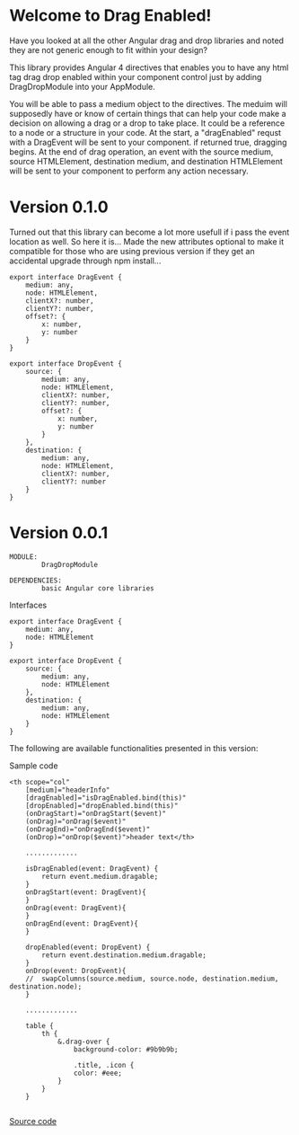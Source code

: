 

# Welcome to Drag Enabled!

Have you looked at all the other Angular drag and drop libraries and noted they are not generic enough to fit within your design?

This library provides Angular 4 directives that enables you to have any html tag drag drop enabled within your component control just by adding DragDropModule into your AppModule.

You will be able to pass a medium object to the directives. The meduim will supposedly have or know of certain things that can help your code make a decision on allowing a drag or a drop to take place. It could be a reference to a node or a structure in your code. At the start, a "dragEnabled" requst with a DragEvent will be sent to your component. if returned true, dragging begins. At the end of drag operation, an event with the source medium, source HTMLElement, destination medium, and destination HTMLElement will be sent to your component to perform any action necessary.

# Version 0.1.0
Turned out that this library can become a lot more usefull if i pass the event location as well. So here it is... Made the new attributes optional to make it compatible for those who are using previous version if they get an accidental upgrade through npm install...
```
export interface DragEvent {
    medium: any,
    node: HTMLElement,
    clientX?: number,
    clientY?: number,
    offset?: {
        x: number, 
        y: number
    }
}

export interface DropEvent {
    source: {
		medium: any,
		node: HTMLElement,
		clientX?: number,
		clientY?: number,
		offset?: {
			x: number, 
			y: number
		}
    },
    destination: {
        medium: any,
        node: HTMLElement,
		clientX?: number,
		clientY?: number
    }
}
```

# Version 0.0.1
```
MODULE: 
		DragDropModule

DEPENDENCIES: 
		basic Angular core libraries
```

Interfaces
```
export interface DragEvent {
    medium: any,
    node: HTMLElement
}

export interface DropEvent {
    source: {
        medium: any,
        node: HTMLElement
    },
    destination: {
        medium: any,
        node: HTMLElement
    }
}
```

The following are available functionalities presented in this version:

Sample code
```
<th scope="col"
	[medium]="headerInfo"
	[dragEnabled]="isDragEnabled.bind(this)"
	[dropEnabled]="dropEnabled.bind(this)"
	(onDragStart)="onDragStart($event)"
	(onDrag)="onDrag($event)"
	(onDragEnd)="onDragEnd($event)"
	(onDrop)="onDrop($event)">header text</th>

	.............

  	isDragEnabled(event: DragEvent) {
		return event.medium.dragable;
	}
	onDragStart(event: DragEvent){
	}
	onDrag(event: DragEvent){
	}
	onDragEnd(event: DragEvent){
	}
	
	dropEnabled(event: DropEvent) {
		return event.destination.medium.dragable;
	}
	onDrop(event: DropEvent){
	//	swapColumns(source.medium, source.node, destination.medium, destination.node);
	}

	.............

	table {
		th {
			&.drag-over {
				background-color: #9b9b9b;

				.title, .icon {
				color: #eee;
			}
		}
	}
	
```

[Source code](https://github.com/msalehisedeh/drag-enabled)
